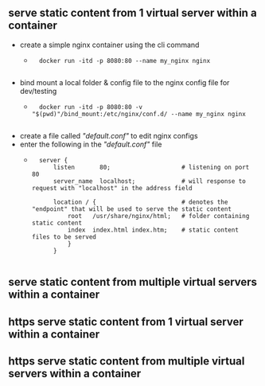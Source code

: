 ## **serve static content from 1 virtual server within a container**
* create a simple nginx container using the cli command
    * ```
        docker run -itd -p 8080:80 --name my_nginx nginx
    ```
* bind mount a local folder & config file to the nginx config file for dev/testing
    * ```
        docker run -itd -p 8080:80 -v "$(pwd)"/bind_mount:/etc/nginx/conf.d/ --name my_nginx nginx
    ```
* create a file called *"default.conf"* to edit nginx configs
* enter the following in the *"default.conf"* file
    * ```
        server {
            listen       80;                    # listening on port 80
            server_name  localhost;             # will response to request with "localhost" in the address field

            location / {                        # denotes the "endpoint" that will be used to serve the static content
                root   /usr/share/nginx/html;   # folder containing static content
                index  index.html index.htm;    # static content files to be served
                }
            }
    ```

## **serve static content from multiple virtual servers within a container**

## **https serve static content from 1 virtual server within a container**

## **https serve static content from multiple virtual servers within a container**
